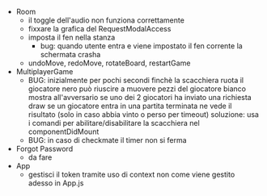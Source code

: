 - Room
    - il toggle dell'audio non funziona correttamente
    - fixxare la grafica del RequestModalAccess
    - imposta il fen nella stanza
        - bug: quando utente entra e viene impostato il fen corrente la schermata crasha
    - undoMove, redoMove, rotateBoard, restartGame
- MultiplayerGame
    - BUG: inizialmente per pochi secondi finchè la scacchiera ruota il giocatore nero può riuscire a muovere pezzi del giocatore bianco mostra all'avversario se uno dei 2 giocatori ha inviato una richiesta draw se un giocatore entra in una partita terminata ne vede il risultato (solo in caso abbia vinto o perso per timeout) soluzione: usa i comandi per abilitare/disabilitare la scacchiera nel componentDidMount
    - BUG: in caso di checkmate il timer non si ferma
- Forgot Password
    - da fare
- App
    - gestisci il token tramite uso di context non come viene gestito adesso in App.js